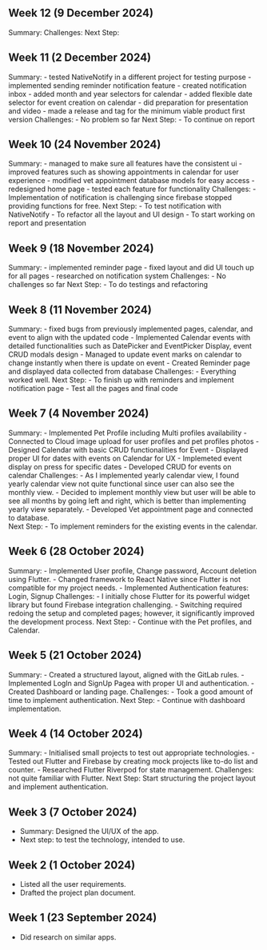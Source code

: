 ## Week 12 (9 December 2024)
Summary:
Challenges:
Next Step:

## Week 11 (2 December 2024)

Summary:
    - tested NativeNotify in a different project for testing purpose
    - implemented sending reminder notification feature
    - created notification inbox 
    - added month and year selectors for calendar
    - added flexible date selector for event creation on calendar
    - did preparation for presentation and video 
    - made a release and tag for the minimum viable product first version
Challenges:
    - No problem so far
Next Step:
    - To continue on report

## Week 10 (24 November 2024)

Summary:
    - managed to make sure all features have the consistent ui
    - improved features such as showing appointments in calendar for user experience
    - modified vet appointment database models for easy access
    - redesigned home page
    - tested each feature for functionality
Challenges:
    - Implementation of notification is challenging since firebase stopped providing functions for free.
Next Step:
    - To test notification with NativeNotify
    - To refactor all the layout and UI design
    - To start working on report and presentation
    
## Week 9 (18 November 2024)

Summary:
    - implemented reminder page
    - fixed layout and did UI touch up for all pages 
    - researched on notification system
Challenges:
    - No challenges so far
Next Step:
    - To do testings and refactoring

## Week 8 (11 November 2024)

Summary:
    - fixed bugs from previously implemented pages, calendar, and event to align with the updated code
    - Implemented Calendar events with detailed functionalities such as DatePicker and EventPicker Display, event CRUD modals design
    - Managed to update event marks on calendar to change instantly when there is update on event
    - Created Reminder page and displayed data collected from database
Challenges:
    - Everything worked well.
Next Step:
    - To finish up with reminders and implement notification page
    - Test all the pages and final code
    
## Week 7 (4 November 2024)

Summary:
    - Implemented Pet Profile including Multi profiles availability
    - Connected to Cloud image upload for user profiles and pet profiles photos
    - Designed Calendar with basic CRUD functionalities for Event
    - Displayed proper UI for dates with events on Calendar for UX
    - Implemeted event display on press for specific dates
    - Developed CRUD for events on calendar
Challenges:
    - As I implemented yearly calendar view, I found yearly calendar view not quite functional since user can also see the monthly view.
    - Decided to implement monthly view but user will be able to see all months by going left and right, which is better than implementing yearly view separately.
    - Developed Vet appointment page and connected to database.  
Next Step:
    - To implement reminders for the existing events in the calendar.

## Week 6 (28 October 2024)

Summary:
    - Implemented User profile, Change password, Account deletion using Flutter.
    - Changed framework to React Native since Flutter is not compatible for my project needs.
    - Implemented Authentication features: Login, Signup
Challenges: 
    - I initially chose Flutter for its powerful widget library but found Firebase integration challenging. 
    - Switching required redoing the setup and completed pages; however, it significantly improved the development process.
Next Step: 
    - Continue with the Pet profiles, and Calendar.
    
## Week 5 (21 October 2024)

Summary:
    - Created a structured layout, aligned with the GitLab rules.
    - Implemented LogIn and SignUp Pagea with proper UI and authentication.
    - Created Dashboard or landing page.
Challenges: 
    - Took a good amount of time to implement authentication.
Next Step:
    - Continue with dashboard implementation.

## Week 4 (14 October 2024)

Summary:
    - Initialised small projects to test out appropriate technologies.
    - Tested out Flutter and Firebase by creating mock projects like to-do list and counter.
    - Researched Flutter Riverpod for state management.
Challenges: not quite familiar with Flutter.
Next Step: Start structuring the project layout and implement authentication.

## Week 3 (7 October 2024)

- Summary: Designed the UI/UX of the app.
- Next step: to test the technology, intended to use.

## Week 2 (1 October 2024)

- Listed all the user requirements.
- Drafted the project plan document.

## Week 1 (23 September 2024)

- Did research on similar apps.

